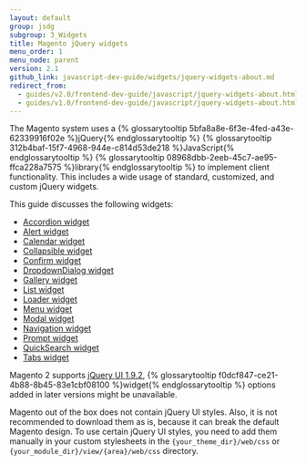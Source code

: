 ```yaml
---
layout: default
group: jsdg
subgroup: 3_Widgets
title: Magento jQuery widgets
menu_order: 1
menu_node: parent
version: 2.1
github_link: javascript-dev-guide/widgets/jquery-widgets-about.md
redirect_from:
  - guides/v2.0/frontend-dev-guide/javascript/jquery-widgets-about.html
  - guides/v1.0/frontend-dev-guide/javascript/jquery-widgets-about.html
---
```


The Magento system uses a {% glossarytooltip 5bfa8a8e-6f3e-4fed-a43e-62339916f02e %}jQuery{% endglossarytooltip %} {% glossarytooltip 312b4baf-15f7-4968-944e-c814d53de218 %}JavaScript{% endglossarytooltip %} {% glossarytooltip 08968dbb-2eeb-45c7-ae95-ffca228a7575 %}library{% endglossarytooltip %} to implement client functionality. This includes a wide usage of standard, customized, and custom jQuery widgets.

This guide discusses the following widgets:
<ul>
<li><a href="{{page.baseurl}}/javascript-dev-guide/widgets/widget_accordion.html" target="_blank">Accordion widget</a> </li>
<li><a href="{{page.baseurl}}/javascript-dev-guide/widgets/widget_alert.html" target="_blank">Alert widget</a> </li>
<li><a href="{{page.baseurl}}/javascript-dev-guide/widgets/widget_calendar.html" target="_blank">Calendar widget</a></li>
<li><a href="{{page.baseurl}}/javascript-dev-guide/widgets/widget_collapsible.html" target="_blank">Collapsible widget</a></li>
<li><a href="{{page.baseurl}}/javascript-dev-guide/widgets/widget_confirm.html" target="_blank">Confirm widget</a></li>
<li><a href="{{page.baseurl}}/javascript-dev-guide/widgets/widget_dialog.html" target="_blank">DropdownDialog widget</a></li>
<li><a href="{{page.baseurl}}/javascript-dev-guide/widgets/widget_gallery.html" target="_blank">Gallery widget</a></li>
<li><a href="{{page.baseurl}}/javascript-dev-guide/widgets/widget_list.html" target="_blank">List widget</a></li>
<li><a href="{{page.baseurl}}/javascript-dev-guide/widgets/widget_loader.html" target="_blank">Loader widget</a></li>
<li><a href="{{page.baseurl}}/javascript-dev-guide/widgets/widget_menu.html" target="_blank">Menu widget</a></li>
<li><a href="{{page.baseurl}}/javascript-dev-guide/widgets/widget_modal.html" target="_blank">Modal widget</a></li>
<li><a href="{{page.baseurl}}/javascript-dev-guide/widgets/widget_navigation.html" target="_blank">Navigation widget</a></li>
<li><a href="{{page.baseurl}}/javascript-dev-guide/widgets/widget_prompt.html" target="_blank">Prompt widget</a></li>
<li><a href="{{page.baseurl}}/javascript-dev-guide/widgets/widget_quickSearch.html" target="_blank">QuickSearch widget</a></li>
<li><a href="{{page.baseurl}}/javascript-dev-guide/widgets/widget_tabs.html" target="_blank">Tabs widget</a></li>

</ul>


<div class="bs-callout bs-callout-info" id="info">
  <p>Magento 2 supports <a href="http://blog.jqueryui.com/2012/11/jquery-ui-1-9-2/" target="_blank">jQuery UI 1.9.2</a>, {% glossarytooltip f0dcf847-ce21-4b88-8b45-83e1cbf08100 %}widget{% endglossarytooltip %} options added in later versions might be unavailable.</p>
</div>

<div class="bs-callout bs-callout-info" id="info">
  <p>Magento out of the box does not contain jQuery UI styles. Also, it is not recommended to download them as is, because it can break the default Magento design. To use certain jQuery UI styles, you need to add them manually in your custom stylesheets in the <code>{your_theme_dir}/web/css</code> or <code>{your_module_dir}/view/{area}/web/css</code> directory.</p>
</div>

